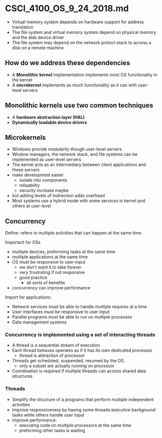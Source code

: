 # CSCI_4100_OS_9_24_2018.md

* Virtual memory system depends on hardware support for address translation
* The file system and virtual memory system depend on physical memory and the disk device driver
* The file system may depend on the network protocl stack to access a disk on a remote machine

## How do we address these dependencies

* A __Monolithic kernel__ implementation implements most OS functionality in the kernel
* A __microkernel__ implements as much functionality as it can with user-level servers

## Monolithic kernels use two common techniques

* A __hardware abstraction layer (HAL)__
* __Dynamically loadable device drivers__

## Microkernels

* Windows provide modularity though user-level servers
* Window managers, the network stack, and file systems can be implemented as user-level servers
* The kernel acts as an intermediary between client applications and these servers
* make development easier
  * isolate into components
  * reliaability
  * security increase maybe
* but adding levels of indirection adds overhead
* Most systems use a hybrid mode with some services in kernel and others at user-level

## Concurrency

Define: refers to multiple activities that can happen at the same time.

Important for OSs

* mulitple devices, preforming tasks at the same time
* multiple applications at the same time
* OS must be responsive to user-input
  * we don't want it to take forever
  * very frustrating if not responsive
  * good practice
    * all sorts of benefits
* concurrency can improve performance

Import for applications:

* Network services must be able to handle multiple requires at a time
* User interfaces must be responsive to user input 
* Parallel programs must be able to run on multiple processes
* Data management systems

### Concurrency is implemented using a set of interacting threads

* A thread is a sequential stream of execution
* Each thread behaves operates as if it has its own dedicated processor
  * thread is abtraction of processor
* Threads get scheduled, suspended, resumed by the OS.
  * only a subset are actually running on processor
* Coordination is required if multiple threads can access shared data structures

### Threads

* Simplify the structure of a programs that perform multiple independent activities
* Improve responsiveness by having some threads executive background tasks while others handle user input
* Improve performance:
  * executing code on multiple processors at the same time
  * preforming other tasks is waiting
